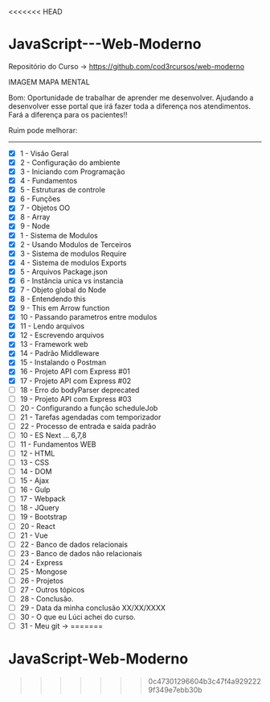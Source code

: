 <<<<<<< HEAD
# JavaScript---Web-Moderno

Repositório do Curso → https://github.com/cod3rcursos/web-moderno

IMAGEM MAPA MENTAL 

Bom: Oportunidade de trabalhar de aprender me desenvolver. Ajudando a desenvolver 
esse portal que irá fazer toda a diferença nos atendimentos. Fará a diferença 
para os pacientes!!  

Ruim pode melhorar: 


---

- [x]  1 - Visão Geral
- [x]  2 - Configuração do ambiente
- [X]  3 - Iniciando com Programação
- [X]  4 - Fundamentos
- [X]  5 - Estruturas de controle
- [X]  6 - Funções
- [X]  7 - Objetos OO
- [X]  8 - Array
- [X]  9 - Node
  - [X]  1 - Sistema de Modulos
  - [X]  2 - Usando Modulos de Terceiros
  - [X]  3 - Sistema de modulos Require
  - [X]  4 - Sistema de modulos Exports
  - [X]  5 - Arquivos Package.json
  - [X]  6 - Instância unica vs instancia 
  - [X]  7 - Objeto global do Node
  - [X]  8 - Entendendo this
  - [X]  9 - This em Arrow function
  - [X]  10 - Passando parametros entre modulos
  - [X]  11 - Lendo arquivos
  - [X]  12 - Escrevendo arquivos
  - [X]  13 - Framework web
  - [X]  14 - Padrão Middleware
  - [X]  15 - Instalando o Postman
  - [X]  16 - Projeto API com Express #01
  - [X]  17 - Projeto API com Express #02
  - [ ]  18 - Erro do bodyParser deprecated
  - [ ]  19 - Projeto API com Express #03
  - [ ]  20 - Configurando a função scheduleJob
  - [ ]  21 - Tarefas agendadas com temporizador
  - [ ]  22 - Processo de entrada e saída padrão 
- [ ]  10 - ES Next ... 6,7,8
- [ ]  11 - Fundamentos WEB
- [ ]  12 - HTML
- [ ]  13 - CSS
- [ ]  14 - DOM
- [ ]  15 - Ajax
- [ ]  16 - Gulp
- [ ]  17 - Webpack
- [ ]  18 - JQuery
- [ ]  19 - Bootstrap
- [ ]  20 - React
- [ ]  21 - Vue
- [ ]  22 - Banco de dados relacionais
- [ ]  23 - Banco de dados não relacionais
- [ ]  24 - Express
- [ ]  25 - Mongose
- [ ]  26 - Projetos
- [ ]  27 - Outros tópicos
- [ ]  28 - Conclusão.
- [ ]  29 - Data da minha conclusão XX/XX/XXXX
- [ ]  30 - O que eu Lúci achei do curso.
- [ ]  31 - Meu git →
=======
# JavaScript-Web-Moderno
>>>>>>> 0c47301296604b3c47f4a9292229f349e7ebb30b
